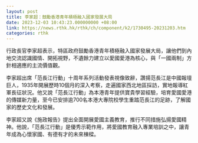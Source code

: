 ```yaml
---
layout: post
title: 李家超：鼓勵香港青年積極融入國家發展大局
date: 2023-12-03 10:43:23.000000000 +08:00
link: https://news.rthk.hk/rthk/ch/component/k2/1730495-20231203.htm
categories: rthk
---
```


行政長官李家超表示，特區政府鼓勵香港青年積極融入國家發展大局，讓他們到內地交流認識國情、開拓視野，不遺餘力建立以愛國愛港為核心，與「一國兩制」方針相適應的主流價值觀。

李家超出席「范長江行動」十周年系列活動發表視像致辭，讚揚范長江是中國報壇巨人，1935年開展歷時10個月的深入考察，走遍國家西北地區採訪，實地報導紅軍長征狀況。他又說「范長江行動」為本港青年提供寶貴學習經驗，培育愛國愛港的傳媒新力量，至今已安排逾700名本港大專院校學生重踏范長江的足跡，了解國家的歷史文化和發展。

李家超又說《施政報告》提出全面開展愛國主義教育，推行不同措施弘揚愛國精神。他說，「范長江行動」是優秀示範作用，將愛國教育融入專業培訓之中，讓青年成為心懷家國、有德有才的未來棟樑。
